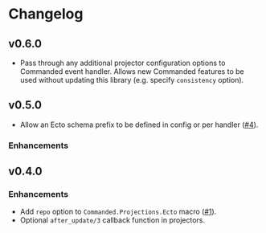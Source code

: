 # Changelog

## v0.6.0

- Pass through any additional projector configuration options to Commanded event handler.
  Allows new Commanded features to be used without updating this library (e.g. specify `consistency` option).

## v0.5.0

- Allow an Ecto schema prefix to be defined in config or per handler ([#4](https://github.com/slashdotdash/commanded-ecto-projections/pull/4)).

### Enhancements

## v0.4.0

### Enhancements

- Add `repo` option to `Commanded.Projections.Ecto` macro ([#1](https://github.com/slashdotdash/commanded-ecto-projections/pull/1)).
- Optional `after_update/3` callback function in projectors.
